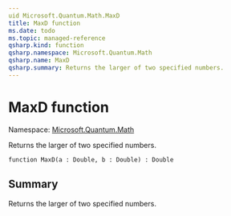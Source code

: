 ```yaml
---
uid Microsoft.Quantum.Math.MaxD
title: MaxD function
ms.date: todo
ms.topic: managed-reference
qsharp.kind: function
qsharp.namespace: Microsoft.Quantum.Math
qsharp.name: MaxD
qsharp.summary: Returns the larger of two specified numbers.
---
```


# MaxD function

Namespace: [Microsoft.Quantum.Math](xref:Microsoft.Quantum.Math)

Returns the larger of two specified numbers.
```qsharp
function MaxD(a : Double, b : Double) : Double
```

## Summary
Returns the larger of two specified numbers.
